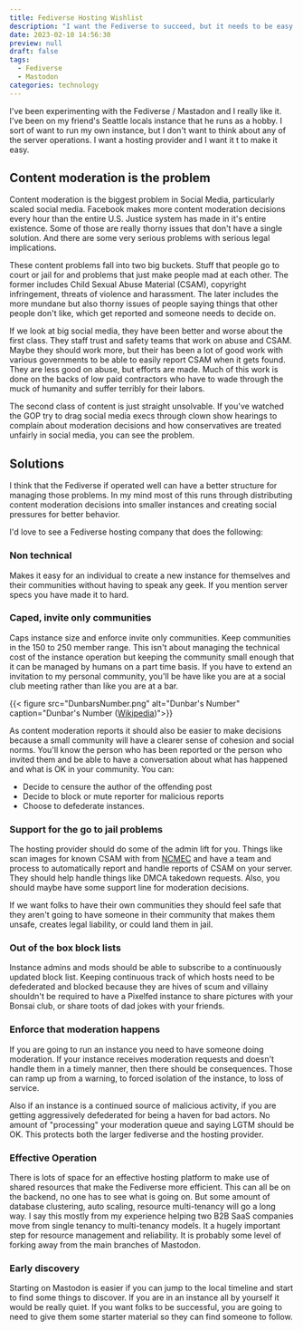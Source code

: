 ```yaml
---
title: Fediverse Hosting Wishlist
description: "I want the Fediverse to succeed, but it needs to be easy for laypersons to start and run their own small communities, here is how to make it work."
date: 2023-02-10 14:56:30
preview: null
draft: false
tags:
  - Fediverse
  - Mastodon
categories: technology
---
```

I've been experimenting with the Fediverse / Mastadon and I really like it.  I've been on my friend's Seattle locals instance that he runs as a hobby. I sort of want to run my own instance, but I don't want to think about any of the server operations. I want a hosting provider and I want it t to make it easy.

## Content moderation is the problem
Content moderation is the biggest problem in Social Media, particularly scaled social media.  Facebook makes more content moderation decisions every hour than the entire U.S. Justice system has made in it's entire existence. Some of those are really thorny issues that don't have a single solution. And there are some very serious problems with serious legal implications.

These content problems fall into two big buckets. Stuff that people go to court or jail for and problems that just make people mad at each other. The former includes Child Sexual Abuse Material (CSAM), copyright infringement, threats of violence and harassment. The later includes the more mundane but also thorny issues of people saying things that other people don't like, which get reported and someone needs to decide on. 

If we look at big social media, they have been better and worse about the first class. They staff trust and safety teams that work on abuse and CSAM. Maybe they should work more, but their has been a lot of good work with various governments to be able to easily report CSAM when it gets found.  They are less good on abuse, but efforts are made.  Much of this work is done on the backs of low paid contractors who have to wade through the muck of humanity and suffer terribly for their labors.

The second class of content is just straight unsolvable.  If you've watched the GOP try to drag social media execs through clown show hearings to complain about moderation decisions and how conservatives are treated unfairly in social media, you can see the problem. 

## Solutions
I think that the Fediverse if operated well can have a better structure for managing those problems. In my mind most of this runs through distributing content moderation decisions into smaller instances and creating social pressures for better behavior. 

I'd love to see a Fediverse hosting company that does the following: 

### Non technical 
Makes it easy for an individual to create a new instance for themselves and their communities without having to speak any geek.  If you mention server specs you have made it to hard.

### Caped, invite only communities
Caps instance size and enforce invite only communities.  Keep communities in the 150 to 250 member range. This isn't about managing the technical cost of the instance operation but keeping the community small enough that it can be managed by humans on a part time basis.  If you have to extend an invitation to my personal community, you'll be have like you are at a social club meeting rather than like you are at a bar. 

{{< figure src="DunbarsNumber.png" alt="Dunbar's Number" caption="Dunbar's Number ([Wikipedia](https://commons.wikimedia.org/wiki/File:DunbarsNumber.png))">}}

As content moderation reports it should also be easier to make decisions because a small community will have a clearer sense of cohesion and social norms.  You'll know the person who has been reported or the person who invited them and be able to have a conversation about what has happened and what is OK in your community.  You can:
* Decide to censure the author of the offending post
* Decide to block or mute reporter for malicious reports
* Choose to defederate instances.

### Support for the go to jail problems
The hosting provider should do some of the admin lift for you. Things like scan images for known CSAM with from [NCMEC](https://www.missingkids.org/HOME) and have a team and process to automatically report and handle reports of CSAM on your server.  They should help handle things like DMCA takedown requests. Also, you should maybe have some support line for moderation decisions. 

If we want folks to have their own communities they should feel safe that they aren't going to have someone in their community that makes them unsafe, creates legal liability, or could land them in jail.

### Out of the box block lists
Instance admins and mods should be able to subscribe to a continuously updated block list.  Keeping continuous track of which hosts need to be defederated and blocked because they are hives of scum and villainy shouldn't be required to have a Pixelfed instance to share pictures with your Bonsai club, or share toots of dad jokes with your friends.

### Enforce that moderation happens
If you are going to run an instance you need to have someone doing moderation. If your instance receives moderation requests and doesn't handle them in a timely manner, then there should be consequences.  Those can ramp up from a warning, to forced isolation of the instance, to loss of service.

Also if an instance is a continued source of malicious activity, if you are getting aggressively defederated for being a haven for bad actors. No amount of "processing" your moderation queue and saying LGTM should be OK.  This protects both the larger fediverse and the hosting provider.

### Effective Operation 
There is lots of space for an effective hosting platform to make use of shared resources that make the Fediverse more efficient. This can all be on the backend, no one has to see what is going on. But some amount of database clustering, auto scaling, resource multi-tenancy will go a long way.  I say this mostly from my experience helping two B2B SaaS companies move from single tenancy to multi-tenancy models.  It a hugely important step for resource management and reliability.  It is probably some level of forking away from the main branches of Mastodon. 

### Early discovery

Starting on Mastodon is easier if you can jump to the local timeline and start to find some things to discover.  If you are in an instance all by yourself it would be really quiet.  If you want folks to be successful, you are going to need to give them some starter material so they can find someone to follow.